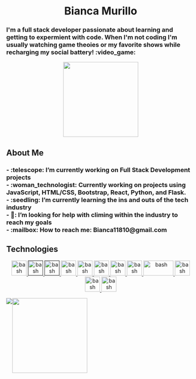 <h1 align="center">
  Bianca Murillo
</h1><h3>
 I'm a full stack developer passionate about learning and getting to expermient with code. When I'm not coding I'm usually watching game theoies or my favorite shows while recharging my social battery! :video_game:
</h3><p align="center">
  <img src="https://media4.giphy.com/media/VwTkahUrtFwNMC9FRj/giphy.gif" height="200"/>
</p><h2>About Me</h2>
<h3>
  - :telescope: I’m currently working on Full Stack Development projects
  <br/>
  - :woman_technologist: Currently working on projects using JavaScript, HTML/CSS, Bootstrap, React, Python, and Flask.
  <br/>
  - :seedling: I’m currently learning the ins and outs of the tech industry
  <br/>
  - 🤔: I’m looking for help with climing within the industry to reach my goals
  <br/>
  - :mailbox: How to reach me: Bianca11810@gmail.com
</h3>
<h2>Technologies</h2>
<p align="center" dir="auto">
  <!--  javascript  -->
  <a href="https://www.javascript.com" rel="nofollow">
    <img src="https://user-images.githubusercontent.com/102230885/203171480-dd1e7b67-058c-4995-b59a-95a2156eeb93.png"
      alt="bash"
      width="40"
      height="40"
      style="max-width: 100%;">
  </a>
   <!--  HTML  -->
  <a href="" rel="nofollow">
    <img src="https://www.vectorlogo.zone/logos/w3_html5/w3_html5-icon.svg"
      alt="bash"
      width="40"
      height="40"
      style="max-width: 100%;">
  </a>
   <!--  CSS  -->
  <a href="" rel="nofollow">
    <img src="https://www.vectorlogo.zone/logos/w3_css/w3_css-icon.svg"
      alt="bash"
      width="40"
      height="40"
      style="max-width: 100%;">
  </a>
   <!--  SASS  -->
  <a href="https://sass-lang.com/" rel="nofollow">
    <img src="https://www.vectorlogo.zone/logos/sass-lang/sass-lang-icon.svg"
      alt="bash"
      width="40"
      height="40"
      style="max-width: 100%;">
  </a>
   <!--  react  -->
  <a href="https://reactjs.org/" rel="nofollow">
    <img src="https://www.vectorlogo.zone/logos/reactjs/reactjs-icon.svg"
      alt="bash"
      width="40"
      height="40"
      style="max-width: 100%;">
  </a>
   <!--  bootstrap  -->
  <a href="https://getbootstrap.com/" rel="nofollow">
    <img src="https://www.vectorlogo.zone/logos/getbootstrap/getbootstrap-icon.svg"
      alt="bash"
      width="40"
      height="40"
      style="max-width: 100%;">
  </a>
   <!--  postman  -->
  <a href="https://www.postman.com/" rel="nofollow">
    <img src="https://www.vectorlogo.zone/logos/getpostman/getpostman-icon.svg"
      alt="bash"
      width="40"
      height="40"
      style="max-width: 100%;">
  </a>
   <!--  MySQL  -->
  <a href="https://www.mysql.com/" rel="nofollow">
    <img src="https://www.vectorlogo.zone/logos/mysql/mysql-official.svg"
      alt="bash"
      width="40"
      height="40"
      style="max-width: 100%;">
  </a>
   <!--  nodeJS  -->
  <a href="https://nodejs.org/en/about/" rel="nofollow">
    <img src="https://www.vectorlogo.zone/logos/nodejs/nodejs-horizontal.svg"
      alt="bash"
      width="80"
      height="40"
      style="max-width: 100%;">
  </a>
   <!--  python  -->
  <a href="https://www.python.org/" rel="nofollow">
    <img src="https://www.vectorlogo.zone/logos/python/python-icon.svg"
      alt="bash"
      width="40"
      height="40"
      style="max-width: 100%;">
  </a>
   <!--  figma  -->
  <a href="https://www.figma.com/" rel="nofollow">
    <img src="https://www.vectorlogo.zone/logos/figma/figma-icon.svg"
      alt="bash"
      width="40"
      height="40"
      style="max-width: 100%;">
  </a>
   <!--  git  -->
  <a href="https://git-scm.com/" rel="nofollow">
    <img src="https://www.vectorlogo.zone/logos/git-scm/git-scm-icon.svg"
      alt="bash"
      width="40"
      height="40"
      style="max-width: 100%;">
  </a></p>
  <div align="center" style="display: flex; flex-direction: row; style=margin-right: 30px">
 <img align="center" src="https://github-readme-stats.vercel.app/api?username=bianca11810&theme=tokyonight" />
 <img align="center" src="https://media.giphy.com/media/1GEATImIxEXVR79Dhk/giphy.gif" height="200"/>
</div>


